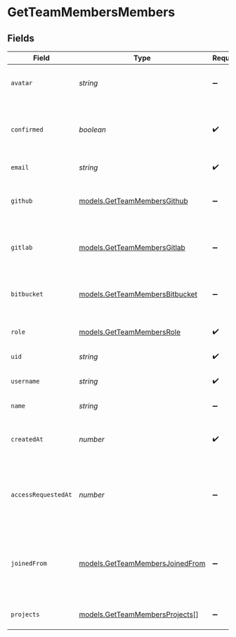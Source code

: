 # GetTeamMembersMembers


## Fields

| Field                                                                              | Type                                                                               | Required                                                                           | Description                                                                        | Example                                                                            |
| ---------------------------------------------------------------------------------- | ---------------------------------------------------------------------------------- | ---------------------------------------------------------------------------------- | ---------------------------------------------------------------------------------- | ---------------------------------------------------------------------------------- |
| `avatar`                                                                           | *string*                                                                           | :heavy_minus_sign:                                                                 | ID of the file for the Avatar of this member.                                      | 123a6c5209bc3778245d011443644c8d27dc2c50                                           |
| `confirmed`                                                                        | *boolean*                                                                          | :heavy_check_mark:                                                                 | Boolean that indicates if this member was confirmed by an owner.                   | true                                                                               |
| `email`                                                                            | *string*                                                                           | :heavy_check_mark:                                                                 | The email of this member.                                                          | jane.doe@example.com                                                               |
| `github`                                                                           | [models.GetTeamMembersGithub](../models/getteammembersgithub.md)                   | :heavy_minus_sign:                                                                 | Information about the GitHub account for this user.                                |                                                                                    |
| `gitlab`                                                                           | [models.GetTeamMembersGitlab](../models/getteammembersgitlab.md)                   | :heavy_minus_sign:                                                                 | Information about the GitLab account of this user.                                 |                                                                                    |
| `bitbucket`                                                                        | [models.GetTeamMembersBitbucket](../models/getteammembersbitbucket.md)             | :heavy_minus_sign:                                                                 | Information about the Bitbucket account of this user.                              |                                                                                    |
| `role`                                                                             | [models.GetTeamMembersRole](../models/getteammembersrole.md)                       | :heavy_check_mark:                                                                 | Role of this user in the team.                                                     | OWNER                                                                              |
| `uid`                                                                              | *string*                                                                           | :heavy_check_mark:                                                                 | The ID of this user.                                                               | zTuNVUXEAvvnNN3IaqinkyMw                                                           |
| `username`                                                                         | *string*                                                                           | :heavy_check_mark:                                                                 | The unique username of this user.                                                  | jane-doe                                                                           |
| `name`                                                                             | *string*                                                                           | :heavy_minus_sign:                                                                 | The name of this user.                                                             | Jane Doe                                                                           |
| `createdAt`                                                                        | *number*                                                                           | :heavy_check_mark:                                                                 | Timestamp in milliseconds when this member was added.                              | 1588720733602                                                                      |
| `accessRequestedAt`                                                                | *number*                                                                           | :heavy_minus_sign:                                                                 | Timestamp in milliseconds for when this team member was accepted by an owner.      | 1588820733602                                                                      |
| `joinedFrom`                                                                       | [models.GetTeamMembersJoinedFrom](../models/getteammembersjoinedfrom.md)           | :heavy_minus_sign:                                                                 | Map with information about the members origin if they joined by requesting access. |                                                                                    |
| `projects`                                                                         | [models.GetTeamMembersProjects](../models/getteammembersprojects.md)[]             | :heavy_minus_sign:                                                                 | Array of project memberships                                                       |                                                                                    |